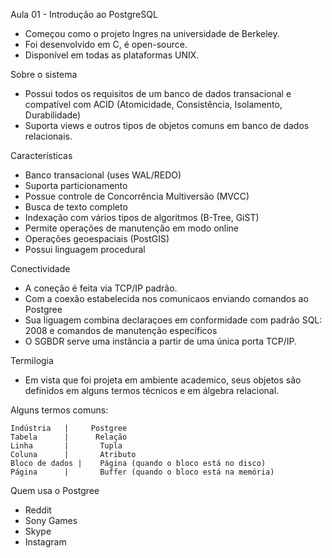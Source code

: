 Aula 01 - Introdução ao PostgreSQL

- Começou como o projeto Ingres na universidade de Berkeley.
- Foi desenvolvido  em C, é open-source.
- Disponível em todas as plataformas UNIX.


Sobre o sistema 

- Possui todos os requisitos de um banco de dados transacional e compatível com ACID (Atomicidade, Consistência, Isolamento, Durabilidade)
- Suporta views e outros tipos de objetos comuns em banco de dados relacionais.


Características

- Banco transacional (uses WAL/REDO)
- Suporta particionamento
- Possue controle de Concorrência Multiversão (MVCC)
- Busca de texto completo
- Indexação com vários tipos de algoritmos (B-Tree, GiST)
- Permite operações de manutenção em modo online
- Operações geoespaciais (PostGIS)
- Possui linguagem procedural


Conectividade 

- A coneção é feita via TCP/IP padrão. 
- Com a coexão estabelecida nos comunicaos enviando comandos ao Postgree
- Sua liguagem combina declaraçoes em conformidade com padrão SQL: 2008 e comandos de manutenção específicos
- O SGBDR serve uma instância a partir de uma única porta TCP/IP.


Termilogia 

- Em vista  que foi projeta em ambiente academico, seus objetos são definidos em alguns termos técnicos e em álgebra relacional. 

Alguns termos comuns:

    Indústria   |     Postgree
    Tabela      |      Relação
    Linha       |       Tupla
    Coluna      |       Atributo
    Bloco de dados |    Página (quando o bloco está no disco)
    Página      |       Buffer (quando o bloco está na memória)


Quem usa o Postgree

- Reddit
- Sony Games
- Skype
- Instagram


